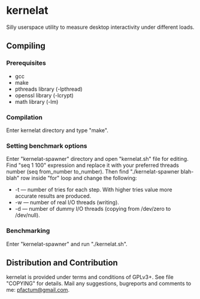 kernelat
===============

Silly userspace utility to measure desktop interactivity under different loads.

Compiling
-------

### Prerequisites

* gcc
* make
* pthreads library (-lpthread)
* openssl library (-lcrypt)
* math library (-lm)

### Compilation

Enter kernelat directory and type "make".

### Setting benchmark options

Enter "kernelat-spawner" directory and open "kernelat.sh" file for editing. Find "seq 1 100" expression and replace it with your preferred threads number (seq from_number to_number). Then find "./kernelat-spawner blah-blah" row inside "for" loop and change the following:

* -t — number of tries for each step. With higher tries value more accurate results are produced.
* -w — number of real I/O threads (writing).
* -d — number of dummy I/O threads (copying from /dev/zero to /dev/null).

### Benchmarking

Enter "kernelat-spawner" and run "./kernelat.sh".

Distribution and Contribution
-----------------------------

kernelat is provided under terms and conditions of GPLv3+. See file "COPYING" for details. Mail any suggestions, bugreports and comments to me: pfactum@gmail.com.